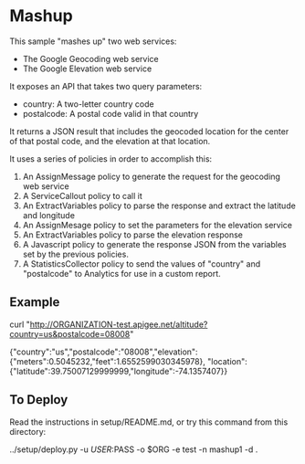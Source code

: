 # Mashup

This sample "mashes up" two web services:

* The Google Geocoding web service
* The Google Elevation web service

It exposes an API that takes two query parameters:

* country: A two-letter country code
* postalcode: A postal code valid in that country

It returns a JSON result that includes the geocoded location for the center
of that postal code, and the elevation at that location.

It uses a series of policies in order to accomplish this:

1. An AssignMessage policy to generate the request for the geocoding web service
2. A ServiceCallout policy to call it
3. An ExtractVariables policy to parse the response and extract the latitude and longitude
4. An AssignMesage policy to set the parameters for the elevation service
5. An ExtractVariables policy to parse the elevation response
6. A Javascript policy to generate the response JSON from the variables set by the
previous policies.
7. A StatisticsCollector policy to send the values of "country" and "postalcode"
to Analytics for use in a custom report.

## Example

curl "http://ORGANIZATION-test.apigee.net/altitude?country=us&postalcode=08008"

{"country":"us","postalcode":"08008","elevation":{"meters":0.5045232,"feet":1.6552599030345978},
 "location":{"latitude":39.75007129999999,"longitude":-74.1357407}}

## To Deploy

Read the instructions in setup/README.md, or try this command from this directory:

../setup/deploy.py -u $USER:$PASS -o $ORG -e test -n mashup1 -d .

